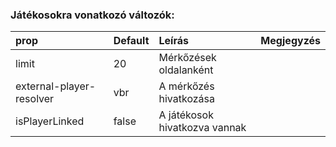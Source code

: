 ### Játékosokra vonatkozó változók:
| prop                     | Default | Leírás                        | Megjegyzés |
| :----------------------- | :------ | :---------------------------- | :--------- |
| limit                    | 20      | Mérkőzések oldalanként        |
| external-player-resolver | vbr     | A mérkőzés hivatkozása        |            |
| isPlayerLinked           | false   | A játékosok hivatkozva vannak |            |
